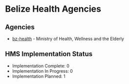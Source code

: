 # Belize Health Agencies

## Agencies

- [bz-health](bz-health/index.md) - Ministry of Health, Wellness and the Elderly

## HMS Implementation Status

- Implementation Complete: 0
- Implementation In Progress: 0
- Implementation Planned: 1
